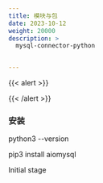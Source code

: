 ```yaml
---
title: 模块与包
date: 2023-10-12
weight: 20000
description: >
  mysql-connector-python


---
```


{{< alert >}}

{{< /alert >}}


### 安装

python3 --version


pip3 install aiomysql

Initial stage